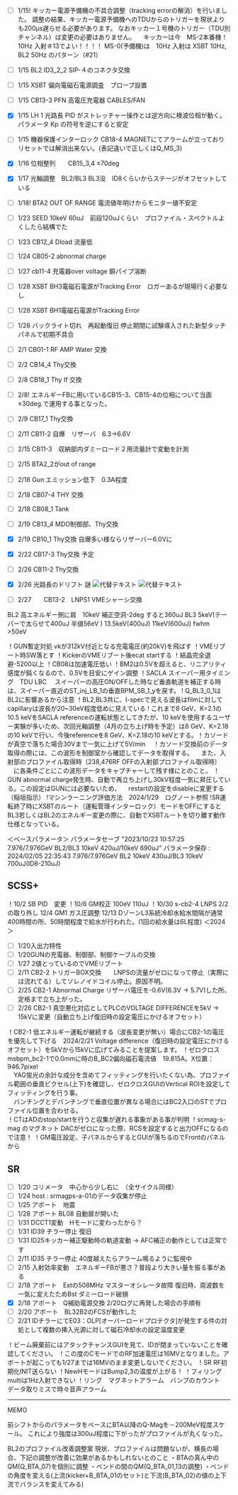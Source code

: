 


- [ ] 1/15!	キッカー電源予備機の不具合調整（tracking errorの解消）を行いました。
  	調整の結果、キッカー電源予備機へのTDUからのトリガーを現状よりも200μs遅らせる必要があります。
 	 なおキッカー１号機のトリガー（TDU別チャンネル）は変更の必要はありません。
	　キッカーは今　MS-2本番機！　10Hz 入射＃13でよい！！！！		MS-0(予備機)は　10Hz 入射は XSBT 10Hz, BL2 50Hz のパターン（#21）

- [ ] 1/15	BL2 ID3_2_2 SIP-４のコネクタ交換
- [ ] 1/15	XSBT 偏向電磁石電源調査　プローブ設置
- [ ] 1/15	CB13-3 PFN 高電圧充電器 CABLES/FAN
- [x] 1/15	LH 1 光路長 PID がストレッチャー操作とは逆方向に検波位相が動く。パラメータ Kp の符号を逆にすると安定
- [ ] 1/15	機器保護インターロック CB18-4 MAGNETにてアラームが立っておりリセットでは解消出来ない。(表記違いで正しくはQ_MS_3)
- [x] 1/16	位相整列　　CB15_3,4 ±70deg
- [x] 1/17	光軸調整　BL2/BL3
	BL3没　ID8くらいからステージがオフセットしている
- [ ] 1/18!	BTA2 OUT OF RANGE  電流値年明けからモニター値不安定
- [ ] 1/23	SEED 10keV 60uJ　前段120uJくらい　プロファイル・スペクトルよくしたら結構でた
- [ ] 1/23	CB12_4 Dload 流量低
- [ ] 1/24	CB05-2 abnormal charge
- [ ] 1/27	cb11-4 充電器over voltage 銅パイプ溶断
- [ ] 1/28	XSBT BH3電磁石電源がTracking Error　ロガーあるが現場行く必要なし
- [ ] 1/28	XSBT BH1電磁石電源がTracking Error　
- [ ] 1/28	バックライト切れ　再起動復旧 停止期間に試験導入された新型タッチパネルで初期不具合
- [ ] 2/1		CB01-1 RF AMP Water 交換
- [ ] 2/2		CB14_4 Thy交換
- [ ] 2/8		CB18_1 Thy If 交換
- [ ] 2/8!	エネルギーFBに用いているCB15-3、CB15-4の位相について当面±30deg.で運用する事となった。
- [ ] 2/9		CB17_1 Thy交換
- [ ] 2/11	CB11-2	自爆　リザーバ　6.3->6.6V
- [ ] 2/15	CB11-3　収納部内ダミーロード２用流量計で変動を計測
- [ ] 2/15	BTA2_2がout of range
- [ ] 2/18	Gun エミッション低下　0.3A程度
- [ ] 2/18	CB07-4 THY 交換
- [ ] 2/18	CB08_1 Tank 
- [ ] 2/19	CB13_4 MDO制御部、Thy交換
- [x] 2/19	CB10_1 Thy交換 自爆多い様ならリザーバー6.0Vに
- [x] 2/22	CB17-3 Thy交換 予定
- [ ] 2/26	CB11-2 Thy交換
- [x] 2/26	光路長のドリフト    謎   ![代替テキスト](pic/20240228_光路長変動.png) ![代替テキスト](pic/20240228_光路長変動2.png)

- [ ] 2/27　　CB13-2　LNPS1 VMEシャーシ交換　


BL2 高エネルギー側に肩　10keV 補正空洞-2deg すると360uJ
BL3 5keV(テーパーで太らせて400uJ 半値56eV ) 13.5keV(400uJ) 11keV(600uJ) fwhm >50eV 

！GUN暫定対処 vkが312kV付近となる充電電圧(約20kV)を飛ばす
！VMEリブート時SW落とす
！KickerのVMEリブート後ecat startする
！結晶完全退避-5200以上
！CB08は加速電圧低い
！BM2は0.5Vを超えると、リニアリティ感度が鈍くなるので、0.5Vを目安にゲイン調整
！SACLA スイーパー用タイミング　TDU LBC
　スイーパーの高圧ON/OFFした時など垂直軌道を補正する時は、スイーパー直近のST_inj_LB_1の垂直BPM_SB_1_yを戻す。
! Q_BL3_0_1はBL2に影響あるから注意
！BL2,BL3共に、I-specで見える波長はfilmに対してcapillaryは波長が20~30eV程度低めに見えている
! これまで8 GeV、K=2.1の10.5 keVをSACLA referenceの運転状態としてきたが、10 keVを使用するユーザー実験が多いため、次回光軸調整（4月の立ち上げ時を予定）は8 GeV、K=2.18の10 keVで行い、今後referenceを8 GeV、K=2.18の10 keVとする。​
！カソードが真空で落ちた場合30Vまで一気に上げて5V/min　
！カソード交換前のデータ取得の際には、この波形を制御室から確認してデータを取得する。
　また、入射部のプロファイル取得時（238,476RF OFFの入射部プロファイル取得時）
　に各条件ごとにこの波形データをキャプチャーして残す様にとのこと。
！GUN abnormal charge発生時、自動で再立ち上げし30kV程度一気に昇圧している。この設定はGUNには必要ないため、
　restartの設定をdisableに変更する（稲垣指示）
!マシンラーニング評価方法　2024/1/29　ログノート参照
!SR運転終了時にXSBTのルート（運転管理インターロック）モードをOFFにすると
 BL3若しくはBL2のエネルギー変更の際に、自動でXSBTルートを切り離す動作仕様となっている。

＜ベースパラメータ＞
パラメータセーブ "2023/10/23 10:57:25 7.976/7.976GeV BL2/BL3 10keV 420uJ/10keV 690uJ"
パラメータ保存 : 2024/02/05 22:35:43 7.976/7.976GeV BL2 10keV 430uJ/BL3 10keV 700uJ(ID8-210uJ)

  

SCSS+
---  
！10/2	SB PID　変更
！10/6	GM校正	100eV 110uJ
！10/30	s-cb2-4 LNPS 2/2 の取り外し
12/4	GM1 ガス圧調整
12/13	DゾーンL3系統冷却水給水間隔が通常400時間の所、50時間程度で給水が行われた。(1回の給水量は6L程度)
＜2024＞
- [ ] 1/20入出力特性
- [ ] 1/20GUNの充電器、制御部、制御ケーブルの交換
- [ ] 1/27	2値とっているのでVMEリブート
- [ ] 2/11	CB2-2 トリガーBOX交換　　LNPSの流量がゼロになって停止（実際には流れてる）してソレノイドコイル停止。原因不明。
- [ ] 2/25	CB2-1 Abnormal Charge リザーバ電圧を-0.6V(6.3V → 5.7V)した所、定格まで立ち上がった。
- [ ] 2/26	CB2-1 真空悪化対応としてPLCのVOLTAGE DIFFERENCEを5kV → 15kVに変更（自動立ち上げ復旧時の設定電圧にかけるオフセット）

！CB2-1 低エネルギー運転が継続する（波長変更が無い）場合にCB2-1の電圧を優先して下げる　2024/2/21
	Voltage difference（復旧時の設定電圧にかけるオフセット）を5kVから15kVに広げてみることを提案します。
！ゼロクロス　msbpm_bc2-1で0.0mmに時のB_BC2偏向磁石電流値　19.815A。X位置：946.7pixel				
　YAG蛍光の余計な成分を含めてフィッティングを行いたくない為、プロファイル範囲の垂直ピクセル(上下)を確認し、ゼロクロスGUIのVertical ROIを設定してフィッティングを行う事。					
　バンチングとデバンチングで垂直位置が異なる場合にはBC2入口のSTでプロファイル位置を合わせる。					
！CTはADのstop/startを行うと収集が遅れる事象がある事が判明
！scmag-s-mag のマグネット DACがゼロになった際、RCSを設定すると出力OFFになるので注意！
！GM電圧設定、子パネルからするとGUIが落ちるのでFrontのパネルから



SR
---  
- [ ] 1/20	コリメータ　中心から少し右に　（全サイクル同様）
- [ ] 1/24	host : srmagps-a-01のデータ収集が停止
- [ ] 1/25	アボート　地震
- [ ] 1/28	アボート BL08 自動扉が開いた
- [ ] 1/31	DCCT1変動　Hモードに変わったから？
- [ ] 1/31	ID39 チラー停止	 復旧
- [ ] 1/31	ID25キッカー補正駆動時の軌道変動 -> AFC補正の動作としては正常です
- [ ] 2/11	ID35 チラー停止 40度越えたらアラーム鳴るように監視中
- [ ] 2/15	入射効率変動　エネルギーFBが悪さ？普段より大きい量を振る事がある
- [ ] 2/18	アボート　Estの508MHz マスターオシレータ故障
		復旧時、周波数を一気に変えたためBst ダミーロード破損
- [x] 2/18	アボート　Q補助電源交換   2/20ログに再発した場合の手順有 
- [ ] 2/20	アボート　BL32B2のFCSが動作した
- [ ] 2/21	IDチラーにてE03：OLP[オーバーロードプロテクタ]が発生する件の対処として複数の挿入光源に対して磁石冷却水の設定温度変更

！ビーム廃棄前にはアタックチャンスGUIを見て、IDが閉まっていないことを確認してください。
！この度のCモードでのRF加速電圧は16MVとなりました。アボートが起こっても1/27までは16MVのまま変更しないでください。
！SR RF初期化INIT送らない
！NewHモードはBump2,3の温度が上がる！
！フィリングmultiは1Hz入射できない
！リング　マグネットアラーム　バンプのカウント　データ取りミスで時々音声アラーム









---------------------------------------------------------------
MEMO
		
前シフトからのパラメータをベースにBTA以降のQ-Magを－200MeV程度スケール。
これにより強度は300uJ程度に下がったがプロファイルが丸くなった。

BL2のプロファイル改善調整案
現状、プロファイルは問題ないが、横長の場合、下記の調整が改善に効果があるかもしれないとのこと
・BTAの真ん中のQM(Q_BTA_07)を個別に調整
・ベンドの間のQM(Q_BTA_01,13の調整)
・ベンドの角度を変える(上流(kicker+B_BTA_01のセット)と下流(B_BTA_02)の値の上下流でバランスを変えてみる)

